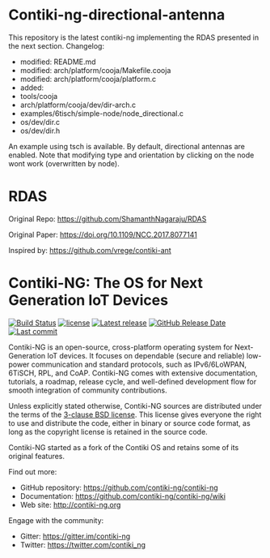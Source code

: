 # Contiki-ng-directional-antenna
This repository is the latest contiki-ng implementing the RDAS presented in the next section. Changelog:
- modified:   README.md
- modified:   arch/platform/cooja/Makefile.cooja
- modified:   arch/platform/cooja/platform.c
- added:
- tools/cooja
- arch/platform/cooja/dev/dir-arch.c
- examples/6tisch/simple-node/node_directional.c
- os/dev/dir.c
- os/dev/dir.h

An example using tsch is available. By default, directional antennas are enabled. Note that modifying type and orientation by clicking on the node wont work (overwritten by node).

# RDAS

Original Repo: https://github.com/ShamanthNagaraju/RDAS

Original Paper: https://doi.org/10.1109/NCC.2017.8077141

Inspired by: https://github.com/vrege/contiki-ant


# Contiki-NG: The OS for Next Generation IoT Devices

[![Build Status](https://travis-ci.org/contiki-ng/contiki-ng.svg?branch=master)](https://travis-ci.org/contiki-ng/contiki-ng/branches)
[![license](https://img.shields.io/badge/license-3--clause%20bsd-brightgreen.svg)](https://github.com/contiki-ng/contiki-ng/blob/master/LICENSE.md)
[![Latest release](https://img.shields.io/github/release/contiki-ng/contiki-ng.svg)](https://github.com/contiki-ng/contiki-ng/releases/latest)
[![GitHub Release Date](https://img.shields.io/github/release-date/contiki-ng/contiki-ng.svg)](https://github.com/contiki-ng/contiki-ng/releases/latest)
[![Last commit](https://img.shields.io/github/last-commit/contiki-ng/contiki-ng.svg)](https://github.com/contiki-ng/contiki-ng/commit/HEAD)

Contiki-NG is an open-source, cross-platform operating system for Next-Generation IoT devices. It focuses on dependable (secure and reliable) low-power communication and standard protocols, such as IPv6/6LoWPAN, 6TiSCH, RPL, and CoAP. Contiki-NG comes with extensive documentation, tutorials, a roadmap, release cycle, and well-defined development flow for smooth integration of community contributions.

Unless explicitly stated otherwise, Contiki-NG sources are distributed under
the terms of the [3-clause BSD license](LICENSE.md). This license gives
everyone the right to use and distribute the code, either in binary or
source code format, as long as the copyright license is retained in
the source code.

Contiki-NG started as a fork of the Contiki OS and retains some of its original features.

Find out more:

* GitHub repository: https://github.com/contiki-ng/contiki-ng
* Documentation: https://github.com/contiki-ng/contiki-ng/wiki
* Web site: http://contiki-ng.org

Engage with the community:

* Gitter: https://gitter.im/contiki-ng
* Twitter: https://twitter.com/contiki_ng
